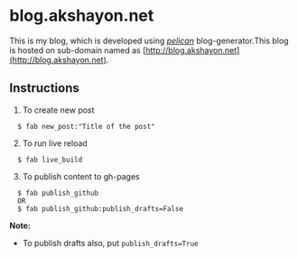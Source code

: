 blog.akshayon.net
==========================
This is my blog, which is developed using *[pelican](http://blog.getpelican.com/)* blog-generator.This blog is hosted on sub-domain named as [http://blog.akshayon.net](http://blog.akshayon.net).

## Instructions
1. To create new post
  ```shell
    $ fab new_post:"Title of the post"
  ```

2. To run live reload 
  ```shell
    $ fab live_build
  ```
  
3. To publish content to gh-pages
  ```shell
    $ fab publish_github
    OR
    $ fab publish_github:publish_drafts=False
  ```
  **Note:** 
  * To publish drafts also, put `publish_drafts=True `
